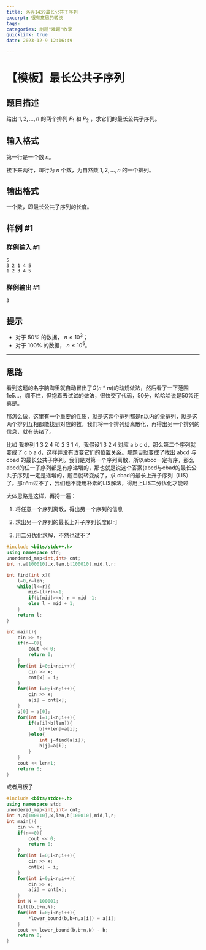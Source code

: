 ```yaml
---
title: 洛谷1439最长公共子序列
excerpt: 很有意思的转换
tags: 
categories: 刷题"难题"收录
quicklink: true
date: 2023-12-9 12:16:49

---
```


# 【模板】最长公共子序列

## 题目描述

给出 $1,2,\ldots,n$ 的两个排列 $P_1$ 和 $P_2$ ，求它们的最长公共子序列。

## 输入格式

第一行是一个数 $n$。

接下来两行，每行为 $n$ 个数，为自然数 $1,2,\ldots,n$ 的一个排列。

## 输出格式

一个数，即最长公共子序列的长度。

## 样例 #1

### 样例输入 #1

```
5 
3 2 1 4 5
1 2 3 4 5
```

### 样例输出 #1

```
3
```

## 提示

- 对于 $50\%$ 的数据， $n \le 10^3$；
- 对于 $100\%$ 的数据， $n \le 10^5$。

<hr>

## 思路

看到这题的名字脑海里就自动冒出了$O(n*m)$的动规做法，然后看了一下范围 1e5...，绷不住，但抱着去试试的做法，很快交了代码，50分，哈哈哈说是50%还真是。

那怎么做，这里有一个重要的性质，就是这两个排列都是n以内的全排列，就是这两个排列互相都能找到对应的数，我们将一个排列给离散化，再得出另一个排列的信息，就有头绪了。

比如 我排列 1 3 2 4 和 2 3 1 4，我假设1 3 2 4 对应 a b c d，那么第二个序列就变成了 c b a d，这样并没有改变它们的位置关系。那题目就变成了找出 abcd 与 cbad 的最长公共子序列。我们是对第一个序列离散，所以abcd一定有序，那么abcd的任一子序列都是有序递增的，那也就是说这个答案(abcd与cbad的最长公共子序列)一定是递增的，题目就转变成了，求 cbad的最长上升子序列（LIS）了。那n*m过不了，我们也不能用朴素的LIS解法，得用上LIS二分优化才能过

大体思路是这样，再捋一遍：

1. 将任意一个序列离散，得出另一个序列的信息

2. 求出另一个序列的最长上升子序列长度即可

3. 用二分优化求解，不然也过不了

```cpp
#include <bits/stdc++.h>
using namespace std;
unordered_map<int,int> cnt;
int n,a[100010],x,len,b[100010],mid,l,r;

int find(int x){
    l=0,r=len;
    while(l<=r){
        mid=(l+r)>>1;
        if(b[mid]>=x) r = mid -1;
        else l = mid + 1;
    }
    return l;
}

int main(){
    cin >> n;
    if(n==0){
        cout << 0;
        return 0;
    }
    for(int i=0;i<n;i++){
        cin >> x;
        cnt[x] = i;
    }
    for(int i=0;i<n;i++){
        cin >> x;
        a[i] = cnt[x];
    }
    b[0] = a[0];
    for(int i=1;i<n;i++){
        if(a[i]>b[len]){
            b[++len]=a[i];
        }else{
            int j=find(a[i]);
            b[j]=a[i];
        }
    }
    cout << len+1;
    return 0;
}
```

或者用板子

```cpp
#include <bits/stdc++.h>
using namespace std;
unordered_map<int,int> cnt;
int n,a[100010],x,len,b[100010],mid,l,r;
int main(){
    cin >> n;
    if(n==0){
        cout << 0;
        return 0;
    }
    for(int i=0;i<n;i++){
        cin >> x;
        cnt[x] = i;
    }
    for(int i=0;i<n;i++){
        cin >> x;
        a[i] = cnt[x];
    }
    int N = 100001;
    fill(b,b+n,N);
    for(int i=0;i<n;i++){
        *lower_bound(b,b+n,a[i]) = a[i]; 
    }
    cout << lower_bound(b,b+n,N) - b;
    return 0;
}
```

